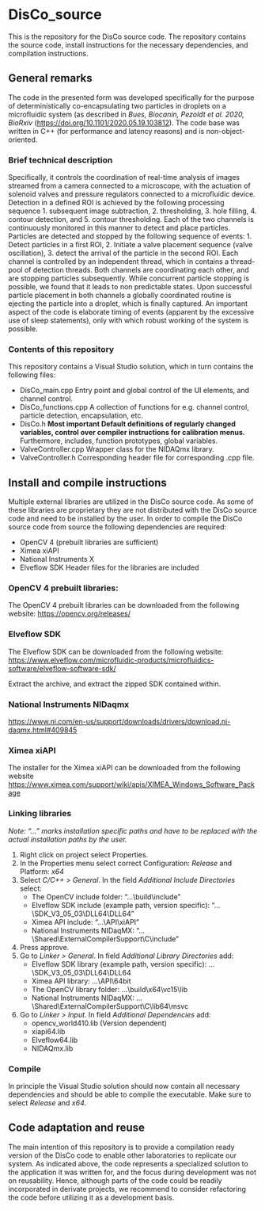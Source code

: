 # DisCo_source
This is the repository for the DisCo source code. The repository contains the source code, install instructions for the necessary dependencies, and compilation instructions. 

## General remarks
The code in the presented form was developed specifically for the purpose of deterministically co-encapsulating two particles in droplets on a microfluidic system (as described in *Bues, Biocanin, Pezoldt et al. 2020, BioRxiv* (https://doi.org/10.1101/2020.05.19.103812). The code base was written in C++ (for performance and latency reasons) and is non-object-oriented. 

### Brief technical description
Specifically, it controls the coordination of real-time analysis of images streamed from a camera connected to a microscope, with the actuation of solenoid valves and pressure regulators connected to a microfluidic device. Detection in a defined ROI is achieved by the following processing sequence 1. subsequent image subtraction, 2. thresholding, 3. hole filling, 4. contour detection, and 5. contour thresholding. Each of the two channels is continuously monitored in this manner to detect and place particles. Particles are detected and stopped by the following sequence of events: 1. Detect particles in a first ROI, 2. Initiate a valve placement sequence (valve oscillation), 3. detect the arrival of the particle in the second ROI. Each channel is controlled by an independent thread, which in contains a thread-pool of detection threads. Both channels are coordinating each other, and are stopping particles subsequently. While concurrent particle stopping is possible, we found that it leads to non predictable states. Upon successful particle placement in both channels a globally coordinated routine is ejecting the particle into a droplet, which is finally captured. An important aspect of the code is elaborate timing of events (apparent by the excessive use of sleep statements), only with which robust working of the system is possible. 

### Contents of this repository
This repository contains a Visual Studio solution, which in turn contains the following files:

* DisCo_main.cpp
  Entry point and global control of the UI elements, and channel control.
* DisCo_functions.cpp
  A collection of functions for e.g. channel control, particle detection, encapsulation, etc.
* DisCo.h
  **Most important Default definitions of regularly changed variables, control over compiler instructions for calibration menus.** Furthermore, includes, function prototypes, global variables.
* ValveController.cpp
  Wrapper class for the NIDAQmx library.
* ValveController.h
  Corresponding header file for corresponding .cpp file.

## Install and compile instructions
Multiple external libraries are utilized in the DisCo source code. As some of these libraries are proprietary they are not distributed with the DisCo source code and need to be installed by the user. In order to compile the DisCo source code from source the following dependencies are required:
* OpenCV 4 (prebuilt libraries are sufficient)
* Ximea xiAPI
* National Instruments X
* Elveflow SDK
Header files for the libraries are included

### OpenCV 4 prebuilt libraries:
The OpenCV 4 prebuilt libraries can be downloaded from the following website:
https://opencv.org/releases/

### Elveflow SDK
The Elveflow SDK can be downloaded from the following website:
https://www.elveflow.com/microfluidic-products/microfluidics-software/elveflow-software-sdk/

Extract the archive, and extract the zipped SDK contained within.

### National Instruments NIDaqmx
https://www.ni.com/en-us/support/downloads/drivers/download.ni-daqmx.html#409845

### Ximea xiAPI
The installer for the Ximea xiAPI can be downloaded from the following website
https://www.ximea.com/support/wiki/apis/XIMEA_Windows_Software_Package

### Linking libraries
*Note: “…” marks installation specific paths and have to be replaced with the actual installation paths by the user.*
1.	Right click on project select Properties.
3.	In the Properties menu select correct Configuration: *Release* and Platform: *x64*
4.	Select *C/C++ > General*. In the field *Additional Include Directories* select:
    - The OpenCV include folder: “…\build\include”
    - Elveflow SDK include (example path, version specific): “…\SDK_V3_05_03\DLL64\DLL64”
    - Ximea API include: “…\API\xiAPI”
    - National Instruments NIDaqMX: “…\Shared\ExternalCompilerSupport\C\include”
5.	Press approve.
6. Go to *Linker > General*. In field *Additional Library Directories* add:
   - Elveflow SDK library (example path, version specific): …\SDK_V3_05_03\DLL64\DLL64
   - Ximea API library: …\API\64bit
   - The OpenCV library folder: …\build\x64\vc15\lib
   - National Instruments NIDaqMX: …\Shared\ExternalCompilerSupport\C\lib64\msvc
7. Go to *Linker > Input*. In field *Additional Dependencies* add:
   - opencv_world410.lib (Version dependent)
   - xiapi64.lib
   - Elveflow64.lib
   - NIDAQmx.lib

### Compile
In principle the Visual Studio solution should now contain all necessary dependencies and should be able to compile the executable. Make sure to select *Release* and *x64*.

## Code adaptation and reuse
The main intention of this repository is to provide a compilation ready version of the DisCo code to enable other laboratories to replicate our system. As indicated above, the code represents a specialized solution to the application it was written for, and the focus during development was not on reusability. Hence, although parts of the code could be readily incorporated in derivate projects, we recommend to consider refactoring the code before utilizing it as a development basis. 



